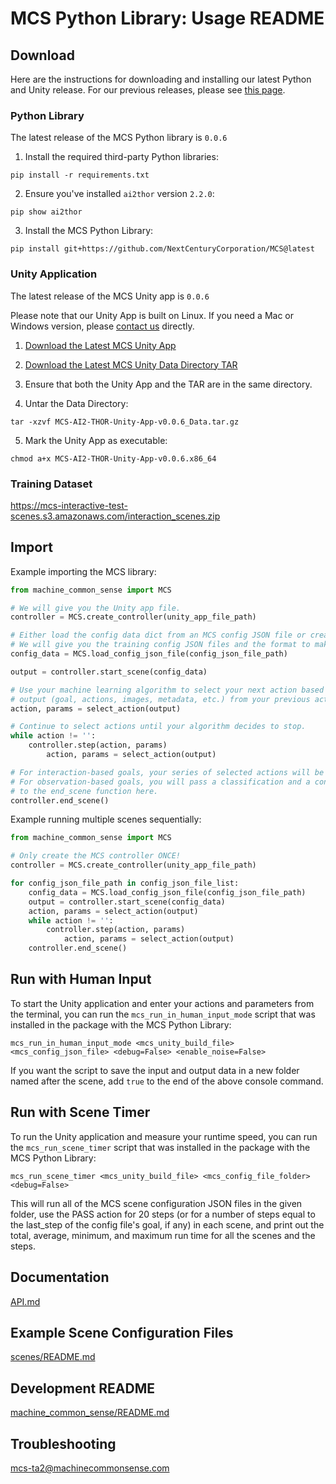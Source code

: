 # MCS Python Library: Usage README

## Download

Here are the instructions for downloading and installing our latest Python and Unity release. For our previous releases, please see [this page](https://github.com/NextCenturyCorporation/MCS/releases).

### Python Library

The latest release of the MCS Python library is `0.0.6`

1. Install the required third-party Python libraries:

```
pip install -r requirements.txt
```

2. Ensure you've installed `ai2thor` version `2.2.0`:

```
pip show ai2thor
```

3. Install the MCS Python Library:

```
pip install git+https://github.com/NextCenturyCorporation/MCS@latest
```

### Unity Application

The latest release of the MCS Unity app is `0.0.6`

Please note that our Unity App is built on Linux. If you need a Mac or Windows version, please [contact us](#troubleshooting) directly.

1. [Download the Latest MCS Unity App](https://github.com/NextCenturyCorporation/MCS/releases/download/0.0.6/MCS-AI2-THOR-Unity-App-v0.0.6.x86_64)

2. [Download the Latest MCS Unity Data Directory TAR](https://github.com/NextCenturyCorporation/MCS/releases/download/0.0.6/MCS-AI2-THOR-Unity-App-v0.0.6_Data.tar.gz)

3. Ensure that both the Unity App and the TAR are in the same directory.

4. Untar the Data Directory:

```
tar -xzvf MCS-AI2-THOR-Unity-App-v0.0.6_Data.tar.gz
```

5. Mark the Unity App as executable:

```
chmod a+x MCS-AI2-THOR-Unity-App-v0.0.6.x86_64
```

### Training Dataset

https://mcs-interactive-test-scenes.s3.amazonaws.com/interaction_scenes.zip

## Import

Example importing the MCS library:

```python
from machine_common_sense import MCS

# We will give you the Unity app file.
controller = MCS.create_controller(unity_app_file_path)

# Either load the config data dict from an MCS config JSON file or create your own.
# We will give you the training config JSON files and the format to make your own.
config_data = MCS.load_config_json_file(config_json_file_path)

output = controller.start_scene(config_data)

# Use your machine learning algorithm to select your next action based on the scene
# output (goal, actions, images, metadata, etc.) from your previous action.
action, params = select_action(output)

# Continue to select actions until your algorithm decides to stop.
while action != '':
    controller.step(action, params)
        action, params = select_action(output)

# For interaction-based goals, your series of selected actions will be scored.
# For observation-based goals, you will pass a classification and a confidence
# to the end_scene function here.
controller.end_scene()
```

Example running multiple scenes sequentially:

```python
from machine_common_sense import MCS

# Only create the MCS controller ONCE!
controller = MCS.create_controller(unity_app_file_path)

for config_json_file_path in config_json_file_list:
    config_data = MCS.load_config_json_file(config_json_file_path)
    output = controller.start_scene(config_data)
    action, params = select_action(output)
    while action != '':
        controller.step(action, params)
            action, params = select_action(output)
    controller.end_scene()
```

## Run with Human Input

To start the Unity application and enter your actions and parameters from the terminal, you can run the `mcs_run_in_human_input_mode` script that was installed in the package with the MCS Python Library:

```
mcs_run_in_human_input_mode <mcs_unity_build_file> <mcs_config_json_file> <debug=False> <enable_noise=False>
```

If you want the script to save the input and output data in a new folder named after the scene, add `true` to the end of the above console command.

## Run with Scene Timer

To run the Unity application and measure your runtime speed, you can run the `mcs_run_scene_timer` script that was installed in the package with the MCS Python Library:

```
mcs_run_scene_timer <mcs_unity_build_file> <mcs_config_file_folder> <debug=False>
```

This will run all of the MCS scene configuration JSON files in the given folder, use the PASS action for 20 steps (or for a number of steps equal to the last_step of the config file's goal, if any) in each scene, and print out the total, average, minimum, and maximum run time for all the scenes and the steps.

## Documentation

[API.md](./API.md)

## Example Scene Configuration Files

[scenes/README.md](./scenes/README.md)

## Development README

[machine_common_sense/README.md](./machine_common_sense/README.md)

## Troubleshooting

[mcs-ta2@machinecommonsense.com](mailto:mcs-ta2@machinecommonsense.com)

